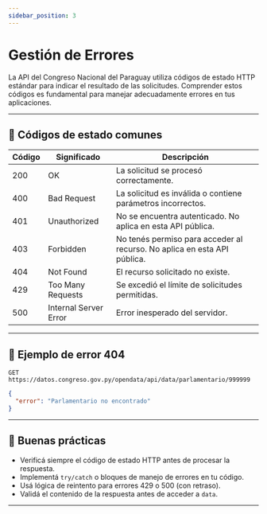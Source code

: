 ```yaml
---
sidebar_position: 3
---
```


# Gestión de Errores

La API del Congreso Nacional del Paraguay utiliza códigos de estado HTTP estándar para indicar el resultado de las solicitudes. Comprender estos códigos es fundamental para manejar adecuadamente errores en tus aplicaciones.

---

## 🚨 Códigos de estado comunes

| Código | Significado              | Descripción                                                              |
|--------|--------------------------|--------------------------------------------------------------------------|
| 200    | OK                       | La solicitud se procesó correctamente.                                   |
| 400    | Bad Request              | La solicitud es inválida o contiene parámetros incorrectos.              |
| 401    | Unauthorized             | No se encuentra autenticado. No aplica en esta API pública.             |
| 403    | Forbidden                | No tenés permiso para acceder al recurso. No aplica en esta API pública.|
| 404    | Not Found                | El recurso solicitado no existe.                                         |
| 429    | Too Many Requests        | Se excedió el límite de solicitudes permitidas.                          |
| 500    | Internal Server Error    | Error inesperado del servidor.                                           |

---

## 🧪 Ejemplo de error 404

```
GET https://datos.congreso.gov.py/opendata/api/data/parlamentario/999999
```

```json
{
  "error": "Parlamentario no encontrado"
}
```

---

## 🧰 Buenas prácticas

- Verificá siempre el código de estado HTTP antes de procesar la respuesta.
- Implementá `try/catch` o bloques de manejo de errores en tu código.
- Usá lógica de reintento para errores 429 o 500 (con retraso).
- Validá el contenido de la respuesta antes de acceder a `data`.

---
